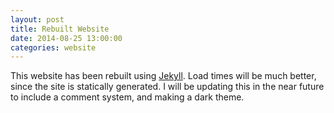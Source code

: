 ```yaml
---
layout: post
title: Rebuilt Website
date: 2014-08-25 13:00:00
categories: website
---
```


This website has been rebuilt using [Jekyll](http://jekyllrb.com/). Load times will be much better, since the site is statically generated. I will be updating this in the near future to include a comment system, and making a dark theme.